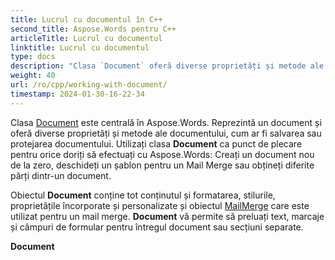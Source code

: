 ```yaml
---
title: Lucrul cu documentul în C++
second_title: Aspose.Words pentru C++
articleTitle: Lucrul cu documentul
linktitle: Lucrul cu documentul
type: docs
description: "Clasa `Document` oferă diverse proprietăți și metode ale documentului folosind C++. Utilizați clasa `Document` ca punct de plecare pentru orice doriți să efectuați Aspose.Words pentru C++. Obiectul `Document` poate fi salvat într-un fișier sau flux și, de asemenea, trimis la un browser."
weight: 40
url: /ro/cpp/working-with-document/
timestamp: 2024-01-30-16-22-34
---
```


Clasa [Document](https://reference.aspose.com/words/cpp/aspose.words/document/) este centrală în Aspose.Words. Reprezintă un document și oferă diverse proprietăți și metode ale documentului, cum ar fi salvarea sau protejarea documentului. Utilizați clasa **Document** ca punct de plecare pentru orice doriți să efectuați cu Aspose.Words: Creați un document nou de la zero, deschideți un șablon pentru un Mail Merge sau obțineți diferite părți dintr-un document.

Obiectul **Document** conține tot conținutul și formatarea, stilurile, proprietățile încorporate și personalizate și obiectul [MailMerge](https://reference.aspose.com/words/cpp/aspose.words.mailmerging/mailmerge/) care este utilizat pentru un mail merge. **Document** vă permite să preluați text, marcaje și câmpuri de formular pentru întregul document sau secțiuni separate.

**Document**

